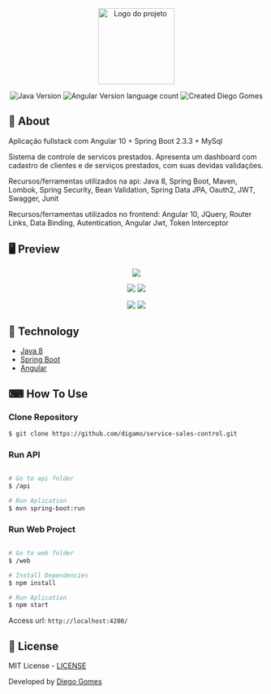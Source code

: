 <p align="center">
  <img alt="Logo do projeto" width="150px" src="https://ik.imagekit.io/w0qcbcqq5r/0_KplN9fasYVfhigQs_RwsxHIX3k.png" />
</p>

<p align="center">
  <img alt="Java Version" src="https://img.shields.io/badge/Java-8-green">
  <img alt="Angular Version language count" src="https://img.shields.io/badge/angular-10-green">
  <img alt="Created Diego Gomes" src="https://img.shields.io/badge/created%20by-Diego%20Gomes-brightgreen">
  </a>
</p>

## 📖 About
<p>Aplicação fullstack com Angular 10 + Spring Boot 2.3.3 + MySql</p>

<p>Sistema de controle de servicos prestados. Apresenta um dashboard com cadastro de clientes e de serviços prestados, com suas devidas validações.</p>

<p>Recursos/ferramentas utilizados na api: Java 8, Spring Boot, Maven, Lombok, Spring Security, Bean Validation, Spring Data JPA, Oauth2, JWT, Swagger, Junit</p>

<p>Recursos/ferramentas utilizados no frontend: Angular 10, JQuery, Router Links, Data Binding, Autentication, Angular Jwt, Token Interceptor</p>


## 🖥 Preview 

<p align="center">
  <img src="https://ik.imagekit.io/w0qcbcqq5r/login2_z9ytDVG1_.png"  >
  
</p>

<p align="center">
  <img src="https://ik.imagekit.io/w0qcbcqq5r/cliente2_uIeLW6KK3W.PNG"  >
  <img src="https://ik.imagekit.io/w0qcbcqq5r/cliente_wd1wsntbMd.PNG"  >
  
</p>

<p align="center">
  <img src="https://ik.imagekit.io/w0qcbcqq5r/Service_Cadastro_b0AFreFlm.PNG"  >
  <img src="https://ik.imagekit.io/w0qcbcqq5r/service_2GuD1AzLV5.PNG"  >
</p>

## 🚀 Technology
<ul>
    <li><a href="https://docs.oracle.com/javase/8/" target="_blank">Java 8</a></li>
    <li><a href="https://spring.io/projects/spring-boot" target="_blank">Spring Boot</a></li>
    <li><a href="https://docs.angularjs.org/api" target="_blank">Angular</a></li>
</ul>


## ⌨ How To Use

### Clone Repository

```bash
$ git clone https://github.com/digamo/service-sales-control.git
```

### Run API

```bash

# Go to api folder
$ /api

# Run Aplication
$ mvn spring-boot:run

```

### Run Web Project

```bash

# Go to web folder
$ /web

# Install Dependencies
$ npm install

# Run Aplication
$ npm start

```
Access url: `http://localhost:4200/`

## :memo: License

MIT License - [LICENSE](https://opensource.org/licenses/MIT)

<p>Developed by <a href='https://github.com/digamo/' target='blank'>Diego Gomes</a></p>